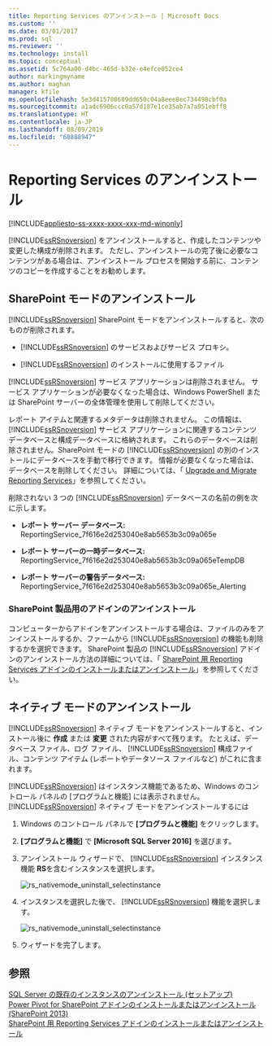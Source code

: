 ```yaml
---
title: Reporting Services のアンインストール | Microsoft Docs
ms.custom: ''
ms.date: 03/01/2017
ms.prod: sql
ms.reviewer: ''
ms.technology: install
ms.topic: conceptual
ms.assetid: 5c764a00-d4bc-465d-b32e-e4efce052ce4
author: markingmyname
ms.author: maghan
manager: kfile
ms.openlocfilehash: 5e3d415708689dd650c04a8eee8ec734498cbf0a
ms.sourcegitcommit: a1adc6906ccc0a57d187e1ce35ab7a7a951ebff8
ms.translationtype: HT
ms.contentlocale: ja-JP
ms.lasthandoff: 08/09/2019
ms.locfileid: "68888947"
---
```

# <a name="uninstall-reporting-services"></a>Reporting Services のアンインストール
[!INCLUDE[appliesto-ss-xxxx-xxxx-xxx-md-winonly](../../includes/appliesto-ss-xxxx-xxxx-xxx-md-winonly.md)]

  [!INCLUDE[ssRSnoversion](../../includes/ssrsnoversion-md.md)] をアンインストールすると、作成したコンテンツや変更した構成が削除されます。 ただし、アンインストールの完了後に必要なコンテンツがある場合は、アンインストール プロセスを開始する前に、コンテンツのコピーを作成することをお勧めします。  
  
## <a name="uninstall-sharepoint-mode"></a>SharePoint モードのアンインストール  
 [!INCLUDE[ssRSnoversion](../../includes/ssrsnoversion-md.md)] SharePoint モードをアンインストールすると、次のものが削除されます。  
  
-   [!INCLUDE[ssRSnoversion](../../includes/ssrsnoversion-md.md)] のサービスおよびサービス プロキシ。  
  
-   [!INCLUDE[ssRSnoversion](../../includes/ssrsnoversion-md.md)] のインストールに使用するファイル  
  
 [!INCLUDE[ssRSnoversion](../../includes/ssrsnoversion-md.md)] サービス アプリケーションは削除されません。 サービス アプリケーションが必要なくなった場合は、Windows PowerShell または SharePoint サーバーの全体管理を使用して削除してください。  
  
 レポート アイテムと関連するメタデータは削除されません。 この情報は、 [!INCLUDE[ssRSnoversion](../../includes/ssrsnoversion-md.md)] サービス アプリケーションに関連するコンテンツ データベースと構成データベースに格納されます。 これらのデータベースは削除されません。SharePoint モードの [!INCLUDE[ssRSnoversion](../../includes/ssrsnoversion-md.md)] の別のインストールにデータベースを手動で移行できます。 情報が必要なくなった場合は、データベースを削除してください。 詳細については、「 [Upgrade and Migrate Reporting Services](../../reporting-services/install-windows/upgrade-and-migrate-reporting-services.md)」を参照してください。  
  
 削除されない 3 つの [!INCLUDE[ssRSnoversion](../../includes/ssrsnoversion-md.md)] データベースの名前の例を次に示します。  
  
-   **レポート サーバー データベース:** ReportingService_7f616e2d253040e8ab5653b3c09a065e  
  
-   **レポート サーバーの一時データベース:** ReportingService_7f616e2d253040e8ab5653b3c09a065eTempDB  
  
-   **レポート サーバーの警告データベース:** ReportingService_7f616e2d253040e8ab5653b3c09a065e_Alerting  
  
### <a name="uninstall-the-add-in-for-sharepoint-products"></a>SharePoint 製品用のアドインのアンインストール  
 コンピューターからアドインをアンインストールする場合は、ファイルのみをアンインストールするか、ファームから [!INCLUDE[ssRSnoversion](../../includes/ssrsnoversion-md.md)] の機能も削除するかを選択できます。 SharePoint 製品の [!INCLUDE[ssRSnoversion](../../includes/ssrsnoversion-md.md)] アドインのアンインストール方法の詳細については、「 [SharePoint 用 Reporting Services アドインのインストールまたはアンインストール](../../reporting-services/install-windows/install-or-uninstall-the-reporting-services-add-in-for-sharepoint.md)」を参照してください。  
  
## <a name="uninstall-native-mode"></a>ネイティブ モードのアンインストール  
 [!INCLUDE[ssRSnoversion](../../includes/ssrsnoversion-md.md)] ネイティブ モードをアンインストールすると、インストール後に **作成** または **変更** された内容がすべて残ります。 たとえば、データベース ファイル、ログ ファイル、 [!INCLUDE[ssRSnoversion](../../includes/ssrsnoversion-md.md)] 構成ファイル、コンテンツ アイテム (レポートやデータソース ファイルなど) がこれに含まれます。  
  
 [!INCLUDE[ssRSnoversion](../../includes/ssrsnoversion-md.md)] はインスタンス機能であるため、Windows のコントロール パネルの [プログラムと機能] には表示されません。 [!INCLUDE[ssRSnoversion](../../includes/ssrsnoversion-md.md)] ネイティブ モードをアンインストールするには  
  
1.  Windows のコントロール パネルで **[プログラムと機能]** をクリックします。  
  
2.  **[プログラムと機能]** で **[Microsoft SQL Server 2016]** を選びます。  
  
3.  アンインストール ウィザードで、 [!INCLUDE[ssRSnoversion](../../includes/ssrsnoversion-md.md)] インスタンス機能 **RS**を含むインスタンスを選択します。  
  
     ![rs_nativemode_uninstall_selectinstance](../../sql-server/install/media/rs-nativemode-uninstall-selectinstance.gif "rs_nativemode_uninstall_selectinstance")  
  
4.  インスタンスを選択した後で、 [!INCLUDE[ssRSnoversion](../../includes/ssrsnoversion-md.md)] 機能を選択します。  
  
     ![rs_nativemode_uninstall_selectinstance](../../sql-server/install/media/rs-nativemode-uninstall-selectfeatures.gif "rs_nativemode_uninstall_selectinstance")  
  
5.  ウィザードを完了します。  
  
## <a name="see-also"></a>参照  
 [SQL Server の既存のインスタンスのアンインストール &#40;セットアップ&#41;](../../sql-server/install/uninstall-an-existing-instance-of-sql-server-setup.md)   
 [Power Pivot for SharePoint アドインのインストールまたはアンインストール &#40;SharePoint 2013&#41;](https://docs.microsoft.com/analysis-services/instances/install-windows/install-or-uninstall-the-power-pivot-for-sharepoint-add-in-sharepoint-2013)   
 [SharePoint 用 Reporting Services アドインのインストールまたはアンインストール](../../reporting-services/install-windows/install-or-uninstall-the-reporting-services-add-in-for-sharepoint.md)  
  
  
